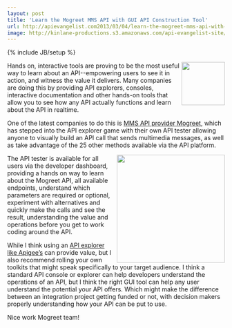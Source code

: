```yaml
---
layout: post
title: 'Learn the Mogreet MMS API with GUI API Construction Tool'
url: http://apievangelist.com2013/03/04/learn-the-mogreet-mms-api-with-gui-api-construction-tool/
image: http://kinlane-productions.s3.amazonaws.com/api-evangelist-site/blog/mogreet-logo.jpg
---
```

{% include JB/setup %}
<p>
     <a href="http://www.mogreet.com/" target="_blank"><img src="https://s3.amazonaws.com/kinlane-productions/api-evangelist/mogreet/mogreet-logo.jpg"  width="100" align="right" /></a>
</p>
<p>
     Hands on, interactive tools are proving to be the most useful way to learn about an API--empowering users to see it in action, and witness the value it delivers. Many companies are doing this by providing API explorers, consoles, interactive documentation and other hands-on tools that allow you to see how any API actually functions and learn about the API in realtime.
</p>
<p>
     One of the latest companies to do this is <a title="MMS API Provider" href="http://www.mogreet.com/">MMS API provider Mogreet</a>, which has stepped into the API explorer game with their own API tester allowing anyone to visually build an API call that sends multimedia messages, as well as take advantage of the 25 other methods available via the API platform.
</p>
<p>
     <a href="http://www.mogreet.com/" target="_blank"><img src="https://s3.amazonaws.com/kinlane-productions/api-evangelist/mogreet/mogreet-api-tester.jpg"  width="250" align="right" /></a>
</p>
<p>
     The API tester is available for all users via the developer dashboard, providing a hands on way to learn about the Mogreet API, all available endpoints, understand which parameters are required or optional, experiment with alternatives and quickly make the calls and see the result, understanding the value and operations before you get to work coding around the API.
</p>
<p>
     While I think using an <a href="http://apigee.com/docs/consoletogo/">API explorer like Apigee’s</a> can provide value, but I also recommend rolling your own toolkits that might speak specifically to your target audience. I think a standard API console or explorer can help developers understand the operations of an API, but I think the right GUI tool can help any user understand the potential your API offers. Which might make the difference between an integration project getting funded or not, with decision makers properly understanding how your API can be put to use.
</p>
<p>
     Nice work Mogreet team!
</p>
